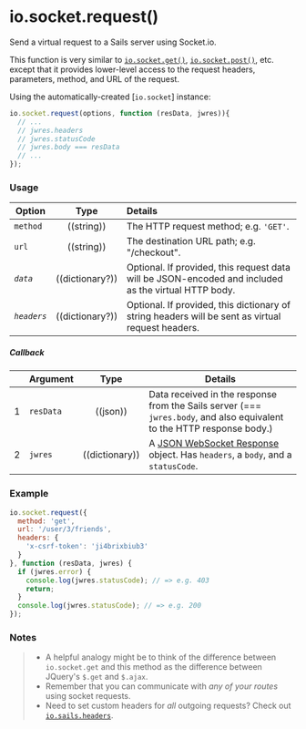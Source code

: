 # io.socket.request()

Send a virtual request to a Sails server using Socket.io.

This function is very similar to [`io.socket.get()`](http://sailsjs.org/documentation/reference/web-sockets/socket-client/io-socket-get), [`io.socket.post()`](http://sailsjs.org/documentation/reference/web-sockets/socket-client/io-socket-post), etc. except that it provides lower-level access to the request headers, parameters, method, and URL of the request.

Using the automatically-created [`io.socket`] instance:

```js
io.socket.request(options, function (resData, jwres)){
  // ...
  // jwres.headers
  // jwres.statusCode
  // jwres.body === resData
  // ...
});
```


### Usage


| Option   | Type         | Details |
|------------|:------------:|:--------|
| `method`      | ((string))   | The HTTP request method; e.g. `'GET'`.
| `url`         | ((string))   | The destination URL path; e.g. "/checkout".
| _`data`_    | ((dictionary?))        | Optional. If provided, this request data will be JSON-encoded and included as the virtual HTTP body.
| _`headers`_ | ((dictionary?))        | Optional. If provided, this dictionary of string headers will be sent as virtual request headers.


##### Callback

|   | Argument  | Type         | Details |
|---|-----------|:------------:|---------|
| 1 | `resData` | ((json))     | Data received in the response from the Sails server (=== `jwres.body`, and also equivalent to the HTTP response body.)
| 2 | `jwres`   | ((dictionary))      | A [JSON WebSocket Response](https://github.com/balderdashy/sails-docs/blob/master/PAGE_NEEDED.md) object.  Has `headers`, a `body`, and a `statusCode`.





### Example

```javascript
io.socket.request({
  method: 'get',
  url: '/user/3/friends',
  headers: {
    'x-csrf-token': 'ji4brixbiub3'
  }
}, function (resData, jwres) {
  if (jwres.error) {
    console.log(jwres.statusCode); // => e.g. 403
    return;
  }
  console.log(jwres.statusCode); // => e.g. 200
});
```



### Notes
> + A helpful analogy might be to think of the difference between `io.socket.get` and this method as the difference between JQuery's `$.get` and `$.ajax`.
> + Remember that you can communicate with _any of your routes_ using socket requests.
> + Need to set custom headers for _all_ outgoing requests?  Check out [`io.sails.headers`](http://sailsjs.org/documentation/reference/web-sockets/socket-client/io-sails).

<docmeta name="displayName" value="io.socket.request()">

